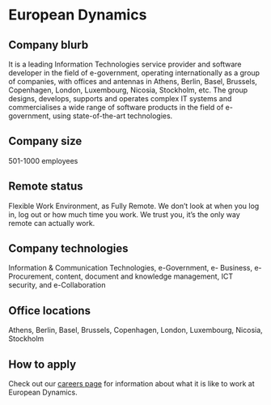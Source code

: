# European Dynamics

## Company blurb
It is a leading Information Technologies service provider and software developer in the field of e-government, operating internationally as a group of companies, with offices and antennas in Athens, Berlin, Basel, Brussels, Copenhagen, London, Luxembourg, Nicosia, Stockholm, etc. The group designs, develops, supports and operates complex IT systems and commercialises a wide range of software products in the field of e-government, using state-of-the-art technologies.

## Company size
501-1000 employees

## Remote status
Flexible Work Environment, as Fully Remote.
We don’t look at when you log in, log out or how much time you work. We trust you, it’s the only way remote can actually work.

## Company technologies
Information & Communication Technologies, e-Government, e- Business, e-Procurement, content, document and knowledge management, ICT security, and e-Collaboration

## Office locations
Athens, Berlin, Basel, Brussels, Copenhagen, London, Luxembourg, Nicosia, Stockholm

## How to apply
Check out our [careers page](https://www.eurodyn.com/careers/) for information about what it is like to work at European Dynamics.
